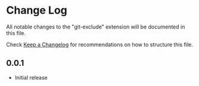 # Change Log
All notable changes to the "git-exclude" extension will be documented in this file.

Check [Keep a Changelog](http://keepachangelog.com/) for recommendations on how to structure this file.

## 0.0.1

- Initial release